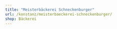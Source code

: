 ```yaml
---
title: "Meisterbäckerei Schneckenburger"
url: /konstanz/meisterbaeckerei-schneckenburger/
shop: Bäckerei
---
```

